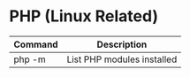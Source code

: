 # PHP (Linux Related)

| Command | Description |
| ------- | ----------- |
| php -m | List PHP modules installed |
